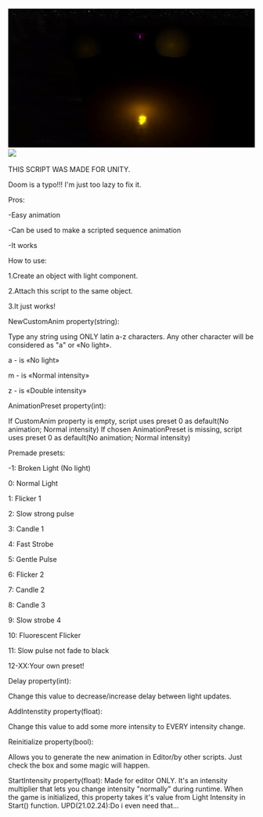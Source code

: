 ![](https://github.com/BioHazardAlBatros/Quake-Light-Flicker-Unity-Engine/blob/main/demo2.gif)
![](https://github.com/BioHazardAlBatros/Quake-Light-Flicker-Unity-Engine/blob/main/demo.gif)

THIS SCRIPT WAS MADE FOR UNITY.

Doom is a typo!!! I'm just too lazy to fix it.


Pros:

-Easy animation

-Can be used to make a scripted sequence animation

-It works


How to use:

1.Create an object with light component.

2.Attach this script to the same object.

3.It just works!


NewCustomAnim property(string):

Type any string using ONLY latin a-z characters. Any other character will be considered as "a" or «No light».

a - is «No light»

m - is «Normal intensity»

z - is «Double intensity»


AnimationPreset property(int):

If CustomAnim property is empty, script uses preset 0 as default(No animation; Normal intensity)
If chosen AnimationPreset is missing, script uses preset 0 as default(No animation; Normal intensity)

Premade presets:

-1: Broken Light (No light)

0: Normal Light

1: Flicker 1

2: Slow strong pulse

3: Candle 1

4: Fast Strobe

5: Gentle Pulse

6: Flicker 2

7: Candle 2

8: Candle 3

9: Slow strobe 4

10: Fluorescent Flicker

11: Slow pulse not fade to black

12-XX:Your own preset!


Delay property(int):

Change this value to decrease/increase delay between light updates.

AddIntenstity property(float):

Change this value to add some more intensity to EVERY intensity change.

Reinitialize property(bool):

Allows you to generate the new animation in Editor/by other scripts. Just check the box and some magic will happen.

StartIntensity property(float):
Made for editor ONLY. It's an intensity multiplier that lets you change intensity "normally" during runtime. When the game is initialized, this property takes it's value from Light Intensity in Start() function.
UPD(21.02.24):Do i even need that...
